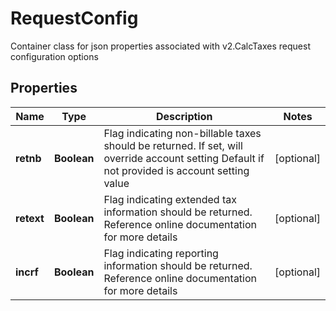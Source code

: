 

# RequestConfig

Container class for json properties associated with v2.CalcTaxes request configuration options

## Properties

Name | Type | Description | Notes
------------ | ------------- | ------------- | -------------
**retnb** | **Boolean** | Flag indicating non-billable taxes should be returned.  If set, will override account setting  Default if not provided is account setting value |  [optional]
**retext** | **Boolean** | Flag indicating extended tax information should be returned.  Reference online documentation for more details |  [optional]
**incrf** | **Boolean** | Flag indicating reporting information should be returned.  Reference online documentation for more details |  [optional]



